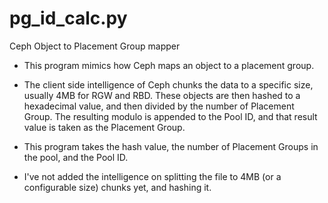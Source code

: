 # pg_id_calc.py
Ceph Object to Placement Group mapper

* This program mimics how Ceph maps an object to a placement group.

* The client side intelligence of Ceph chunks the data to a specific size,
usually 4MB for RGW and RBD. These objects are then hashed to a hexadecimal value,
and then divided by the number of Placement Group. The resulting modulo is appended
to the Pool ID, and that result value is taken as the Placement Group.

* This program takes the hash value, the number of Placement Groups in the pool, and the Pool ID.

* I've not added the intelligence on splitting the file to 4MB (or a configurable size) chunks yet,
and hashing it.
